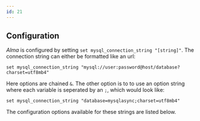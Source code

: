 ```yaml
---
id: 21
---
```

## Configuration

*Alma* is configured by setting `set mysql_connection_string "[string]"`. The connection string can either be formatted like an url:
```
set mysql_connection_string "mysql://user:password@host/database?charset=utf8mb4"
```
Here options are chained `&`. The other option is to to use an option string where each variable is seperated by an `;`, which would look like:
```
set mysql_connection_string "database=mysqlasync;charset=utf8mb4"
```
The configuration options available for these strings are listed below. 
